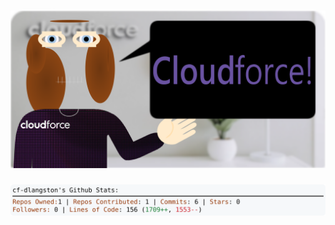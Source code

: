 <!-- 
Version 3.0.79
Built Thu Sep 05 2024 05:18:40 GMT+0000 (Coordinated Universal Time)
-->

<h1 align="center">
  <a href="https://github.com/cf-dlangston/cf-dlangston/tree/master/src" title="Click to View Source">
    <picture width="100%" alt="Dylan">
      <source media="(prefers-color-scheme: dark)" srcset="dylan-dark.svg?version=3.0.79">
      <img src="dylan-light.svg?version=3.0.79" alt="Dylan">
    </picture>
  </a>
</h1>

<div align="center">
  <picture width="100%" alt="Profile Info and Stats">
    <source media="(prefers-color-scheme: dark)" srcset="stats-dark.svg?version=3.0.79">
    <img src="stats-light.svg?version=3.0.79" alt="Profile Info and Stats">
  </picture>
</div>
